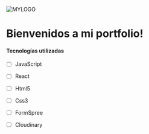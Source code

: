 ![MYLOGO](https://res.cloudinary.com/luubermudezz/image/upload/v1667706236/Portafolio/LB_2_alubnt.png)

# Bienvenidos a mi portfolio!

#### Tecnologías utilizadas

- [ ] JavaScript
- [ ] React
- [ ] Html5
- [ ] Css3
- [ ] FormSpree
- [ ] Cloudinary


